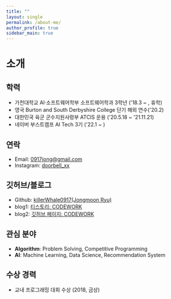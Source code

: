 ```yaml
---
title: ""
layout: single
permalink: /about-me/
author_profile: true
sidebar_main: true
---
```


# 소개
## 학력
- 가천대학교 AI·소프트웨어학부 소프트웨어학과 3학년 ('18.3 ~ , 휴학)
- 영국 Burton and South Derbyshire College 단기 해외 연수('20.2)
- 대한민국 육군 군수지원사령부 ATCIS 운용 ('20.5.18 ~ '21.11.21)
- 네이버 부스트캠프 AI Tech 3기 ('22.1 ~ )

## 연락
- Email: 0917jong@gmail.com
- Instagram: [doorbell_xx](https://www.instagram.com/doorbell_xx/?hl=ko)

## 깃허브/블로그
- Github: [killerWhale0917(Jongmoon Ryu)](https://github.com/killerWhale0917) 
- blog1: [티스토리: CODEWORK](https://killerwhale0917.tistory.com/)  
- blog2: [깃허브 페이지: CODEWORK](https://killerwhale0917.github.io/) 

## 관심 분야
- **Algorithm**: Problem Solving, Competitive Programming
- **AI**: Machine Learning, Data Science, Recommendation System

## 수상 경력
- 교내 프로그래밍 대회 수상 (2018, 금상)
